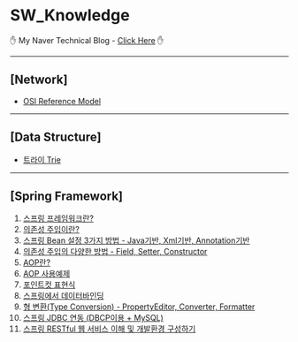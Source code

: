 # SW_Knowledge

&#9995; My Naver Technical Blog - [Click Here][bloglink] &#9995;


<hr>

## [Network]

- [OSI Reference Model][Network-1]

<hr>

## [Data Structure]

- [트라이 Trie][DataStructure-1]

<hr>

## [Spring Framework]

1. [스프링 프레임워크란?][Spring-1]
2. [의존성 주입이란?][Spring-2]
3. [스프링 Bean 설정 3가지 방법 - Java기반, Xml기반, Annotation기반][Spring-3]
4. [의존성 주입의 다양한 방법 - Field, Setter, Constructor][Spring-4]
5. [AOP란?][Spring-5]
6. [AOP 사용예제][Spring-6]
7. [포인트컷 표현식][Spring-7]
8. [스프링에서 데이터바인딩][Spring-8]
9. [형 변환(Type Conversion) - PropertyEditor, Converter, Formatter][Spring-9]
10. [스프링 JDBC 연동 (DBCP이용 + MySQL)][Spring-10]
11. [스프링 RESTful 웹 서비스 이해 및 개발환경 구성하기][Spring-11]



[bloglink]: https://blog.naver.com/aservmz "Go My Blog"
[Network-1]: https://blog.naver.com/aservmz/222273195172 "OSI Reference Model"

[DataStructure-1]: https://blog.naver.com/aservmz/222277491970 "트라이 Trie"

[Spring-1]: https://blog.naver.com/aservmz/222123598813 "스프링프레임워크란?"
[Spring-2]: https://blog.naver.com/aservmz/222124195653 "의존성 주입이란?"
[Spring-3]: https://blog.naver.com/aservmz/222124811080 "스프링 Bean 설정 3가지 방법"
[Spring-4]: https://blog.naver.com/aservmz/222125631838 "의존성 주입의 다양한 방법"
[Spring-5]: https://blog.naver.com/aservmz/222130168833 "AOP란?"
[Spring-6]: https://blog.naver.com/aservmz/222130296776 "AOP 사용예제"
[Spring-7]: https://blog.naver.com/aservmz/222130674972 "포인트컷 표현식"
[Spring-8]: https://blog.naver.com/aservmz/222132312284 "스프링에서 데이터 바인딩"
[Spring-9]: https://blog.naver.com/aservmz/222132754665 "형 변환(Type Conversion) - PropertyEditor, Converter, Formatter"
[Spring-10]: https://blog.naver.com/aservmz/222137705967 "스프링 JDBC 연동 (DBCP이용 + MySQL)"
[Spring-11]: https://blog.naver.com/aservmz/222282710254 "스프링 RESTful 웹 서비스 이해 및 개발환경 구성하기"

